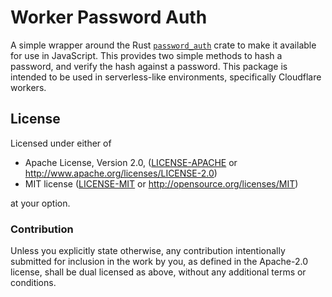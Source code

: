 # Worker Password Auth

A simple wrapper around the Rust
[`password_auth`](https://docs.rs/password-auth/latest/password_auth/) crate to make it available
for use in JavaScript. This provides two simple methods to hash a password, and verify the hash
against a password. This package is intended to be used in serverless-like environments,
specifically Cloudflare workers.

## License

Licensed under either of

-   Apache License, Version 2.0, ([LICENSE-APACHE](LICENSE-APACHE) or http://www.apache.org/licenses/LICENSE-2.0)
-   MIT license ([LICENSE-MIT](LICENSE-MIT) or http://opensource.org/licenses/MIT)

at your option.

### Contribution

Unless you explicitly state otherwise, any contribution intentionally
submitted for inclusion in the work by you, as defined in the Apache-2.0
license, shall be dual licensed as above, without any additional terms or
conditions.
